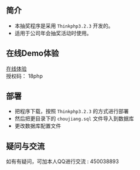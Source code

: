 ﻿## 简介

* 本抽奖程序是采用 `Thinkphp3.2.3` 开发的。
* 适用于公司年会抽奖活动时使用。

## 在线Demo体验
[在线体验](http://choujiang.18php.com?_blank)  
授权码： 18php

## 部署
* 把程序下载，按照 `Thinkphp3.2.3` 的方式进行部署
* 然后把更目录下的 `choujiang.sql` 文件导入到数据库
* 更改数据库配置文件

## 疑问与交流
如有有疑问，可加本人QQ进行交流 : 450038893
